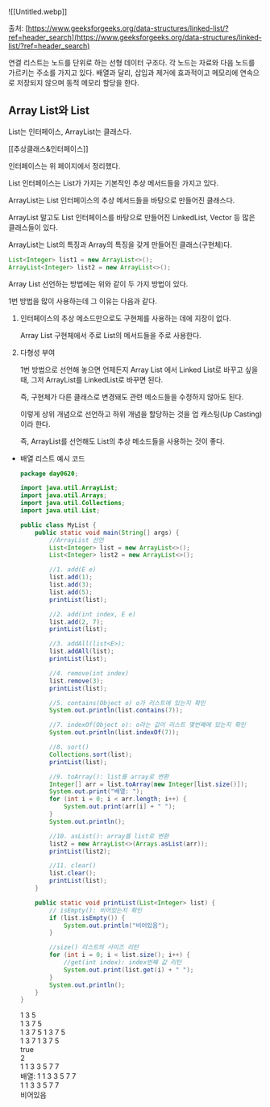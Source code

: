![[Untitled.webp]]

출처: [https://www.geeksforgeeks.org/data-structures/linked-list/?ref=header_search](https://www.geeksforgeeks.org/data-structures/linked-list/?ref=header_search)

  

연결 리스트는 노드를 단위로 하는 선형 데이터 구조다. 각 노드는 자료와 다음 노드를 가르키는 주소를 가지고 있다. 배열과 달리, 삽입과 제거에 효과적이고 메모리에 연속으로 저장되지 않으며 동적 메모리 할당을 한다.

  

## Array List와 List

List는 인터페이스, ArrayList는 클래스다.

[[추상클래스&인터페이스]]

인터페이스는 위 페이지에서 정리했다.

List 인터페이스는 List가 가지는 기본적인 추상 메서드들을 가지고 있다.

ArrayList는 List 인터페이스의 추상 메서드들을 바탕으로 만들어진 클래스다.

ArrayList 말고도 List 인터페이스를 바탕으로 만들어진 LinkedList, Vector 등 많은 클래스들이 있다.

ArrayList는 List의 특징과 Array의 특징을 갖게 만들어진 클래스(구현체)다.

  

```Java
List<Integer> list1 = new ArrayList<>();
ArrayList<Integer> list2 = new ArrayList<>();
```

Array List 선언하는 방법에는 위와 같이 두 가지 방법이 있다.

1번 방법을 많이 사용하는데 그 이유는 다음과 같다.

1. 인터페이스의 추상 메소드만으로도 구현체를 사용하는 데에 지장이 없다.
    
    Array List 구현체에서 주로 List의 메서드들을 주로 사용한다.
    
      
    
2. 다형성 부여
    
    1번 방법으로 선언해 놓으면 언제든지 Array List 에서 Linked List로 바꾸고 싶을 때, 그저 ArrayList를 LinkedList로 바꾸면 된다.
    
    즉, 구현체가 다른 클래스로 변경돼도 관련 메소드들을 수정하지 않아도 된다.
    
    이렇게 상위 개념으로 선언하고 하위 개념을 할당하는 것을 업 캐스팅(Up Casting) 이라 한다.
    
    즉, ArrayList를 선언해도 List의 추상 메소드들을 사용하는 것이 좋다.
    

- 배열 리스트 예시 코드
    
    ```Java
    package day0620;
    
    import java.util.ArrayList;
    import java.util.Arrays;
    import java.util.Collections;
    import java.util.List;
    
    public class MyList {
        public static void main(String[] args) {
            //ArrayList 선언
            List<Integer> list = new ArrayList<>();
            List<Integer> list2 = new ArrayList<>();
    
            //1. add(E e)
            list.add(1);
            list.add(3);
            list.add(5);
            printList(list);
    
            //2. add(int index, E e)
            list.add(2, 7);
            printList(list);
    
            //3. addAll(list<E>);
            list.addAll(list);
            printList(list);
    
            //4. remove(int index)
            list.remove(3);
            printList(list);
    
            //5. contains(Object o) o가 리스트에 있는지 확인
            System.out.println(list.contains(7));
    
            //7. indexOf(Object o): o라는 값이 리스트 몇번째에 있는지 확인
            System.out.println(list.indexOf(7));
    
            //8. sort()
            Collections.sort(list);
            printList(list);
    
            //9. toArray(): list를 array로 변환
            Integer[] arr = list.toArray(new Integer[list.size()]);
            System.out.print("배열: ");
            for (int i = 0; i < arr.length; i++) {
                System.out.print(arr[i] + " ");
            }
            System.out.println();
    
            //10. asList(): array를 list로 변환
            list2 = new ArrayList<>(Arrays.asList(arr));
            printList(list2);
    
            //11. clear()
            list.clear();
            printList(list);
        }
    
        public static void printList(List<Integer> list) {
            // isEmpty(): 비어있는지 확인
            if (list.isEmpty()) {
                System.out.println("비어있음");
            }
    
            //size() 리스트의 사이즈 리턴
            for (int i = 0; i < list.size(); i++) {
                //get(int index): index번째 값 리턴
                System.out.print(list.get(i) + " ");
            }
            System.out.println();
        }
    }
    ```
    
    1 3 5  
    1 3 7 5  
    1 3 7 5 1 3 7 5  
    1 3 7 1 3 7 5  
    true  
    2  
    1 1 3 3 5 7 7  
    배열: 1 1 3 3 5 7 7  
    1 1 3 3 5 7 7  
    비어있음